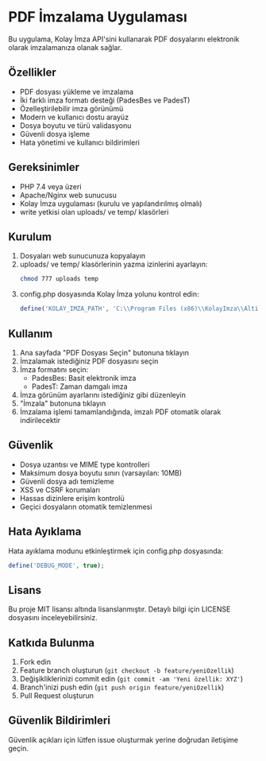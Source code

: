 # PDF İmzalama Uygulaması

Bu uygulama, Kolay İmza API'sini kullanarak PDF dosyalarını elektronik olarak imzalamanıza olanak sağlar.

## Özellikler

- PDF dosyası yükleme ve imzalama
- İki farklı imza formatı desteği (PadesBes ve PadesT)
- Özelleştirilebilir imza görünümü
- Modern ve kullanıcı dostu arayüz
- Dosya boyutu ve türü validasyonu
- Güvenli dosya işleme
- Hata yönetimi ve kullanıcı bildirimleri

## Gereksinimler

- PHP 7.4 veya üzeri
- Apache/Nginx web sunucusu
- Kolay İmza uygulaması (kurulu ve yapılandırılmış olmalı)
- write yetkisi olan uploads/ ve temp/ klasörleri

## Kurulum

1. Dosyaları web sunucunuza kopyalayın
2. uploads/ ve temp/ klasörlerinin yazma izinlerini ayarlayın:
   ```bash
   chmod 777 uploads temp
   ```
3. config.php dosyasında Kolay İmza yolunu kontrol edin:
   ```php
   define('KOLAY_IMZA_PATH', 'C:\\Program Files (x86)\\KolayImza\\AltiKare.KolayImza.exe');
   ```

## Kullanım

1. Ana sayfada "PDF Dosyası Seçin" butonuna tıklayın
2. İmzalamak istediğiniz PDF dosyasını seçin
3. İmza formatını seçin:
   - PadesBes: Basit elektronik imza
   - PadesT: Zaman damgalı imza
4. İmza görünüm ayarlarını istediğiniz gibi düzenleyin
5. "İmzala" butonuna tıklayın
6. İmzalama işlemi tamamlandığında, imzalı PDF otomatik olarak indirilecektir

## Güvenlik

- Dosya uzantısı ve MIME type kontrolleri
- Maksimum dosya boyutu sınırı (varsayılan: 10MB)
- Güvenli dosya adı temizleme
- XSS ve CSRF korumaları
- Hassas dizinlere erişim kontrolü
- Geçici dosyaların otomatik temizlenmesi

## Hata Ayıklama

Hata ayıklama modunu etkinleştirmek için config.php dosyasında:

```php
define('DEBUG_MODE', true);
```

## Lisans

Bu proje MIT lisansı altında lisanslanmıştır. Detaylı bilgi için LICENSE dosyasını inceleyebilirsiniz.

## Katkıda Bulunma

1. Fork edin
2. Feature branch oluşturun (`git checkout -b feature/yeniOzellik`)
3. Değişikliklerinizi commit edin (`git commit -am 'Yeni özellik: XYZ'`)
4. Branch'inizi push edin (`git push origin feature/yeniOzellik`)
5. Pull Request oluşturun

## Güvenlik Bildirimleri

Güvenlik açıkları için lütfen issue oluşturmak yerine doğrudan iletişime geçin.